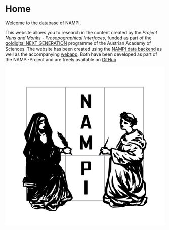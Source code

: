 # Home

Welcome to the database of NAMPI.

This website allows you to research in the content created by the _Project Nuns
and Monks - Prosopographical Interfaces_, funded as part of the
[go!digital NEXT GENERATION](https://www.oeaw.ac.at/en/foerderungen/foerderprogramme/subsites/godigital/godigital-next-generation-projects)
programme of the Austrian Academy of Sciences. The website has been created
using the [NAMPI data backend](https://github.com/nam-pi/backend) as well as the
accompanying [webapp](https://github.com/nam-pi/frontend). Both have been
developed as part of the NAMPI-Project and are freely available on
[GitHub](https://github.com/nam-pi).

![](NAMPI_Logo_Quadrat_2000px.png)
